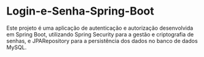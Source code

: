 # Login-e-Senha-Spring-Boot
Este projeto é uma aplicação de autenticação e autorização desenvolvida em Spring Boot, utilizando Spring Security para a gestão e criptografia de senhas, e JPARepository para a persistência dos dados no banco de dados MySQL.
